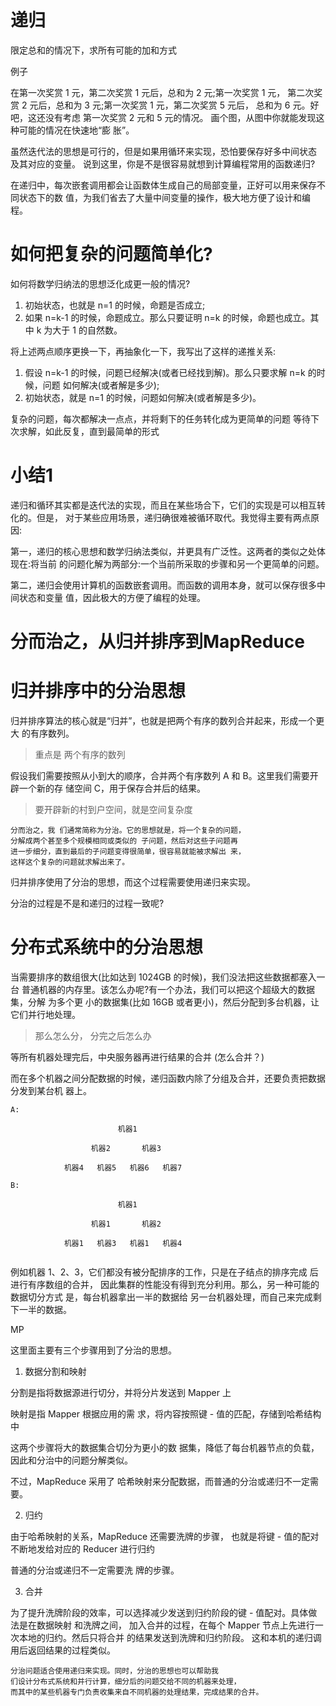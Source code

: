 
# 递归

限定总和的情况下，求所有可能的加和方式

例子

在第一次奖赏 1 元，第二次奖赏 1 元后，总和为 2 元;第一次奖赏 1 元，
第二次奖赏 2 元后，总和为 3 元;第一次奖赏 1 元，第二次奖赏 5 元后，
总和为 6 元。好吧，这还没有考虑 第一次奖赏 2 元和 5 元的情况。
画个图，从图中你就能发现这种可能的情况在快速地“膨 胀”。


虽然迭代法的思想是可行的，但是如果用循环来实现，恐怕要保存好多中间状态 及其对应的变量。
说到这里，你是不是很容易就想到计算编程常用的函数递归?

在递归中，每次嵌套调用都会让函数体生成自己的局部变量，正好可以用来保存不同状态下的数
值，为我们省去了大量中间变量的操作，极大地方便了设计和编程。



# 如何把复杂的问题简单化?

如何将数学归纳法的思想泛化成更一般的情况?


1. 初始状态，也就是 n=1 的时候，命题是否成立;
2. 如果 n=k-1 的时候，命题成立。那么只要证明 n=k 的时候，命题也成立。其中 k 为大于 1 的自然数。

将上述两点顺序更换一下，再抽象化一下，我写出了这样的递推关系:

1. 假设 n=k-1 的时候，问题已经解决(或者已经找到解)。那么只要求解 n=k 的时候，问题 如何解决(或者解是多少);
2. 初始状态，就是 n=1 的时候，问题如何解决(或者解是多少)。


复杂的问题，每次都解决一点点，并将剩下的任务转化成为更简单的问题
等待下次求解，如此反复，直到最简单的形式



# 小结1

递归和循环其实都是迭代法的实现，而且在某些场合下，它们的实现是可以相互转化的。但是，
对于某些应用场景，递归确很难被循环取代。我觉得主要有两点原因:

第一，递归的核心思想和数学归纳法类似，并更具有广泛性。这两者的类似之处体现在:将当前
的问题化解为两部分:一个当前所采取的步骤和另一个更简单的问题。


第二，递归会使用计算机的函数嵌套调用。而函数的调用本身，就可以保存很多中间状态和变量
值，因此极大的方便了编程的处理。


# 分而治之，从归并排序到MapReduce


# 归并排序中的分治思想

归并排序算法的核心就是“归并”，也就是把两个有序的数列合并起来，形成一个更大
的有序数列。
>  重点是  两个有序的数列


假设我们需要按照从小到大的顺序，合并两个有序数列 A 和 B。这里我们需要开辟一个新的存 储空间 C，用于保存合并后的结果。

> 要开辟新的村到户空间，就是空间复杂度



```  
分而治之，我 们通常简称为分治。它的思想就是，将一个复杂的问题，
分解成两个甚至多个规模相同或类似的 子问题，然后对这些子问题再
进一步细分，直到最后的子问题变得很简单，很容易就能被求解出 来，
这样这个复杂的问题就求解出来了。

```

归并排序使用了分治的思想，而这个过程需要使用递归来实现。

分治的过程是不是和递归的过程一致呢?



# 分布式系统中的分治思想



当需要排序的数组很大(比如达到 1024GB 的时候)，我们没法把这些数据都塞入一台 
普通机器的内存里。该怎么办呢?有一个办法，我们可以把这个超级大的数据集，分解
为多个更 小的数据集(比如 16GB 或者更小)，然后分配到多台机器，让它们并行地处理。

> 那么怎么分， 分完之后怎么办


等所有机器处理完后，中央服务器再进行结果的合并 (怎么合并？)


而在多个机器之间分配数据的时候，递归函数内除了分组及合并，还要负责把数据分发到某台机
器上。


``` 
A: 
 
                        机器1
                        
                  机器2       机器3
                  
            机器4   机器5   机器6   机器7       

B:

                        机器1
                        
                  机器1       机器2
                  
            机器1   机器3   机器1   机器4      


```


例如机器 1、2、3，它们都没有被分配排序的工作，只是在子结点的排序完成 后进行有序数组的合并，
因此集群的性能没有得到充分利用。那么，另一种可能的数据切分方式 是，每台机器拿出一半的数据给
另一台机器处理，而自己来完成剩下一半的数据。



MP

这里面主要有三个步骤用到了分治的思想。

1. 数据分割和映射

分割是指将数据源进行切分，并将分片发送到 Mapper 上

映射是指 Mapper 根据应用的需 求，将内容按照键 - 值的匹配，存储到哈希结构中

这两个步骤将大的数据集合切分为更小的数 据集，降低了每台机器节点的负载，因此和分治中的问题分解类似。

不过，MapReduce 采用了 哈希映射来分配数据，而普通的分治或递归不一定需要。


2. 归约

由于哈希映射的关系，MapReduce 还需要洗牌的步骤， 也就是将键 - 值的配对不断地发给对应的 Reducer 进行归约

普通的分治或递归不一定需要洗 牌的步骤。


3. 合并

为了提升洗牌阶段的效率，可以选择减少发送到归约阶段的键 - 值配对。具体做法是在数据映射 和洗牌之间，
加入合并的过程，在每个 Mapper 节点上先进行一次本地的归约。然后只将合并 的结果发送到洗牌和归约阶段。
这和本机的递归调用后返回结果的过程类似。




```  
分治问题适合使用递归来实现。同时，分治的思想也可以帮助我
们设计分布式系统和并行计算，细分后的问题交给不同的机器来处理，
而其中的某些机器专门负责收集来自不同机器的处理结果，完成结果的合并。
```




































































